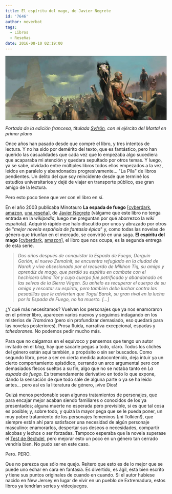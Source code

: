 ```yaml
---
title: El espíritu del mago, de Javier Negrete
id: '7646'
author: neverbot
tags:
  - Libros
  - Reseñas
date: 2016-08-10 02:19:00
---
```


[![](./el-espiritu-del-mago-de-javier-negrete/el-espiritu-del-mago.png)](./el-espiritu-del-mago-de-javier-negrete/el-espiritu-del-mago.png)

_Portada de la edición francesa, titulada [Syfrõn](https://www.amazon.fr/Chronique-Tramor%C3%A9e-Syfr%C3%B5n-lesprit-mage/dp/2841725693), con el ejército del Martal en primer plano_

Once años han pasado desde que compré el libro, y tres intentos de lectura. Y no ha sido por demérito del texto, que es fantástico, pero han querido las casualidades que cada vez que lo empezaba algo sucediera que acaparaba mi atención y quedara sepultado por otros temas. Y luego, ya se sabe, olvidado entre múltiples libros todos ellos empezados a la vez, leídos en paralelo y abandonados progresivamente... "La Pila" de libros pendientes. Un delito del que soy reincidente desde que terminé los estudios universitarios y dejé de viajar en transporte público, ese gran amigo de la lectura.

Pero esto poco tiene que ver con el libro en sí.

En el año 2003 publicaba Minotauro **La espada de fuego** \[[cyberdark](http://tienda.cyberdark.net/la-espada-de-fuego-la-espada-de-fuego-1-n203.html), [amazon](http://amzn.to/2b1g27r), [una reseña](http://adalides.blogspot.com.es/2014/03/tramorea-la-espada-de-fuego.html)\], de [Javier Negrete](https://es.wikipedia.org/wiki/Javier_Negrete) (válgame que este libro no tenga entrada en la _wikipedia_, luego me preguntan por qué aborrezco la _wiki_ española). Adquirió rápido ese halo discutido por unos y abrazado por otros de "_mejor novela española de fantasía épica_" y, como todas las novelas de género que triunfan en el mercado, se convirtió en una saga. **El espíritu del mago** \[[cyberdark](http://tienda.cyberdark.net/el-espiritu-del-mago-la-espada-de-fuego-2-n2139.html), [amazon](http://amzn.to/2b1ftdY)\], el libro que nos ocupa, es la segunda entrega de esta serie.

> _Dos años después de conquistar la Espada de Fuego, Derguín Gorión, el nuevo Zemalnit, se encuentra refugiado en la ciudad de Narak y vive obsesionado por el recuerdo de Mikhon Tiq, su amigo y aprendiz de mago, que perdió su espíritu en combate con el hechicero Ulma Tor y cuyo cuerpo fue petrificado y abandonado en las selvas de la Sierra Virgen. Su anhelo es recuperar el cuerpo de su amigo y rescatar su espíritu, pero también debe luchar contra las pesadillas que le advierten que Togul Barok, su gran rival en la lucha por la Espada de Fuego, no ha muerto. \[...\]_

¿Y qué más necesitamos? Vuelven los personajes que ya nos enamoraron en el primer libro, aparecen varios nuevos y seguimos indagando en los misterios de _Tramórea_ (pero sin profundizar demasiado, eso quedará para las novelas posteriores). Prosa fluida, narrativa excepcional, espadas y _tahedoranes_. No podemos pedir mucho más.

Para que no caigamos en el equívoco y pensemos que tengo un autor invitado en el _blog_, hay que sacarle pegas a todo, claro. Todos los clichés del género están aquí también, a propósito o sin ser buscados. Como segundo libro, pese a ser en cierta medida autocontenido, deja intuir ya un cierto comportamiento episódico, cerrando un arco argumental pero con demasiados flecos sueltos a su fin, algo que no se notaba tanto en _La espada de fuego_. Es tremendamente derivativo en todo lo que expone, dando la sensación de que todo sale de alguna parte o ya se ha leído antes... pero así es la literatura de género, ¡vive Dios!

Quizá menos perdonable sean algunos tratamientos de personajes, que para encajar mejor acaban siendo familiares o conocidos de los ya presentados; alguna muerte no esperada pero previsible, si es que tal cosa es posible; y, sobre todo, y quizá la mayor pega que se le pueda poner, un muy pobre tratamiento de los personajes femeninos (¡ni Tolkien!), que siempre están ahí para satisfacer una necesidad de algún personaje masculino: enamorarlos, despertar sus deseos o necesidades, compartir alcobas y lechos o ser forzadas. Tampoco esperaba que la novela superase el [Test de Bechdel](https://en.wikipedia.org/wiki/Bechdel_test), pero mejorar esto un poco en un género tan cerrado vendría bien. No pudo ser en este caso.

Pero. PERO.

Que no parezca que sólo me quejo. Reitero que esto es de lo mejor que se puede uno echar en cara en fantasía. Es divertido, es ágil, está bien escrito y tiene sus puntos originales de cuando en cuando. Si el autor hubiese nacido en New Jersey en lugar de vivir en un pueblo de Extremadura, estos libros ya tendrían series y videojuegos.